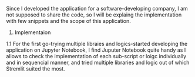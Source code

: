 Since I developed the application for a software-developing company, I am not supposed to share the code, so I will be explaing the implementation with few snippets and the scope of this application.

1. Implementaion

1.1 For the first go-trying multiple libraies and logics-started developing the application on Jupyter Notebook, I find Juputer Notebook quite handy as I allows to check the implementation of each sub-script or loigc individually and in sequencial manner, and tried multiple libraries and logic out of which Stremlit suited the most.
